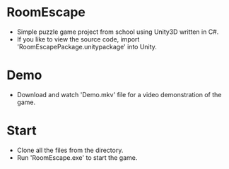 # RoomEscape
- Simple puzzle game project from school using Unity3D written in C#.
- If you like to view the source code, import 'RoomEscapePackage.unitypackage' into Unity.

# Demo
- Download and watch 'Demo.mkv' file for a video demonstration of the game.

# Start
- Clone all the files from the directory.
- Run 'RoomEscape.exe' to start the game.
